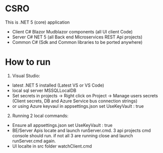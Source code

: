 # CSRO

This is .NET 5 (core) application
- Client C# Blazor Mudblazor components (all  UI client Code) 
- Server C# NET 5 (all Back end Microservices REST Api projects)
- Common C# (Sdk and Common libraries to be ported anywhere)

# How to run
1. Visual Studio: 
  - latest .NET 5 installed (Latest VS or VS Code)
  - local sql server MSSQLLocalDB
  - Set secrets in projects -> Right click on Project -> Manage users secrets (Client secrets, DB and Azure Service bus connection strings)
  - or using Azure keyvaul in appsettings.json set UseKeyVault : true
2. Running 2 local commands:  
  - Ensure all appsettings.json set UseKeyVault : true  
  - BE/Server Apis locate and launch runServer.cmd. 3 api projects cmd console should run.
    if not all 3 are running close and launch runServer.cmd again.
  - UI localte in src folder watchClient.cmd


